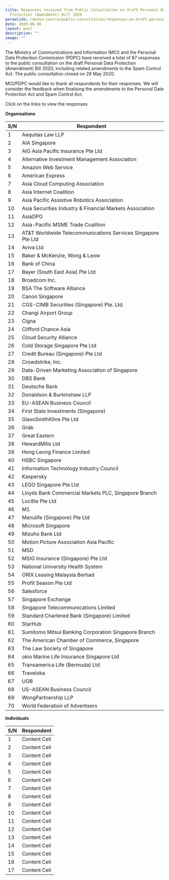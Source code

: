 ```yaml
---
title: Responses received from Public Consultation on draft Personal Data
  Protection (Amendment) Bill 2020
permalink: /media-centre/public-consultation/responses-on-draft-personal-data-protection-amendment-bill/
date: 2020-06-06
layout: post
description: ""
image: ""
---
```

The Ministry of Communications and Information (MCI) and the Personal Data Protection Commission (PDPC) have received a total of 87 responses to the public consultation on the draft Personal Data Protection (Amendment) Bill 2020, including related amendments to the Spam Control Act. The public consultation closed on 28 May 2020.   
  
MCI/PDPC would like to thank all respondents for their responses. We will consider the feedback when finalising the amendments to the Personal Data Protection Act and Spam Control Act.   
  
Click on the links to view the responses.

**Organisations**

| S/N  | Respondent |
| ------------- | ------------- |
| 1  | Aequitas Law LLP|
| 2  | AIA Singapore |
| 3  | AIG Asia Pacific Insurance Pte Ltd |
| 4  | Alternative Investment Management Association |
| 5  | Amazon Web Service |
| 6  | American Express |
| 7  | Asia Cloud Computing Association |
| 8  | Asia Internet Coalition |
| 9  | Asia Pacific Assistive Robotics Association |
| 10  | Asia Securities Industry & Financial Markets Association |
| 11  | AsiaDPO |
| 12  | Asia-Pacific MSME Trade Coalition |
| 13  | AT&T Worldwide Telecommunications Services Singapore Pte Ltd |
| 14  | Aviva Ltd  |
| 15  | Baker & McKenzie, Wong & Leow |
| 16  | Bank of China |
| 17  | Bayer (South East Asia) Pte Ltd |
| 18  | Broadcom Inc. |
| 19  | BSA The Software Alliance |
| 20  | Canon Singapore |
| 21  | CGS-CIMB Securities (Singapore) Pte. Ltd. |
| 22  | Changi Airport Group |
| 23  | Cigna |
| 24  | Clifford Chance Asia |
| 25  | Cloud Security Alliance |
| 26  | Cold Storage Singapore Pte Ltd |
| 27  | Credit Bureau (Singapore) Pte Ltd |
| 28  | Crowdstrike, Inc.  |
| 29  | Data-Driven Marketing Association of Singapore |
| 30  | DBS Bank |
| 31  | Deutsche Bank |
| 32  | Donaldson & Burkinshaw LLP |
| 33  | EU-ASEAN Business Council  |
| 34  | First State Investments (Singapore) |
| 35  | GlaxoSmithKline Pte Ltd |
| 36  | Grab  |
| 37  | Great Eastern  |
| 38  | HewardMills Ltd  |
| 39  | Hong Leong Finance Limited |
| 40  | HSBC Singapore  |
| 41  | Information Technology Industry Council  |
| 42  | Kaspersky  |
| 43  | LEGO Singapore Pte Ltd  |
| 44  | Lloyds Bank Commercial Markets PLC, Singapore Branch  |
| 45  | Loc8te Pte Ltd |
| 46 | M1  |
| 47  | Manulife (Singapore) Pte Ltd |
| 48  | Microsoft Singapore  |
| 49  | Mizuho Bank Ltd |
| 50  | Motion Picture Association Asia Pacific  |
| 51  | MSD |
| 52  | MSIG Insurance (Singapore) Pte Ltd  |
| 53  | National University Health System  |
| 54  | ORIX Leasing Malaysia Berhad  |
| 55  | Profit Season Pte Ltd  |
| 56  | Salesforce  |
| 57  | Singapore Exchange  |
| 58  | Singapore Telecommunications Limited  |
| 59  | Standard Chartered Bank (Singapore) Limited  |
| 60  | StarHub  |
| 61  | Sumitomo Mitsui Banking Corporation Singapore Branch  |
| 62  | The American Chamber of Commerce, Singapore  |
| 63  | The Law Society of Singapore  |
| 64  | okio Marine Life Insurance Singapore Ltd |
| 65  | Transamerica Life (Bermuda) Ltd  |
| 66 | Traveloka  |
| 67  | UOB |
| 68  | US-ASEAN Business Council  |
| 69  | WongPartnership LLP  |
| 70  | World Federation of Advertisers  |

**Individuals**

| S/N  | Respondent |
| ------------- | ------------- |
| 1  | Content Cell  |
| 2  | Content Cell  |
| 3  | Content Cell  |
| 4  | Content Cell  |
| 5  | Content Cell  |
| 6  | Content Cell  |
| 7  | Content Cell  |
| 8  | Content Cell  |
| 9  | Content Cell  |
| 10  | Content Cell  |
| 11  | Content Cell  |
| 12  | Content Cell  |
| 13  | Content Cell  |
| 14  | Content Cell  |
| 15  | Content Cell  |
| 16  | Content Cell  |
| 17  | Content Cell  |